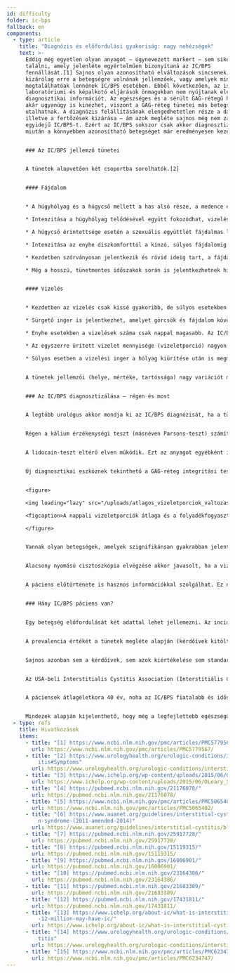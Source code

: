 ```yaml
---
id: difficulty
folder: ic-bps
fallback: en
components:
  - type: article
    title: "Diagnózis és előfordulási gyakoriság: nagy nehézségek"
    text: >-
      Eddig még egyetlen olyan anyagot – úgynevezett markert – sem sikerült
      találni, amely jelenléte egyértelműen bizonyítaná az IC/BPS
      fennállását.[1] Sajnos olyan azonosítható elváltozások sincsenek, amelyek
      kizárólag erre a betegségre volnának jellemzőek, vagy amelyek mindig
      megtalálhatóak lennének IC/BPS esetében. Ebből következően, az ismert
      laboratóriumi és képalkotó eljárások önmagukban nem nyújtanak elég
      diagnosztikai információt. Az egészséges és a sérült GAG-rétegű húgyhólyag
      akár ugyanúgy is kinézhet, viszont a GAG-réteg tünetei más betegségekre is
      utalhatnak. A diagnózis felállításának elengedhetetlen része a daganatok,
      illetve a fertőzések kizárása – ám azok megléte sajnos még nem zárja ki az
      egyidejű IC/BPS-t. Ezért az IC/BPS sokszor csak akkor diagnosztizálható,
      miután a könnyebben azonosítható betegséget már eredményesen kezelték.


      ### Az IC/BPS jellemző tünetei


      A tünetek alapvetően két csoportba sorolhatók.[2]


      #### Fájdalom


      * A húgyhólyag és a húgycső mellett a has alsó része, a medence és a gát tájéka is érintett lehet (nőknél a hüvelyre, férfiaknál a herékre és a péniszre is kiterjedhet).

      * Intenzitása a húgyhólyag telődésével együtt fokozódhat, vizelés hatására átmenetileg enyhülhet.

      * A húgycső érintettsége esetén a szexuális együttlét fájdalmas lehet.

      * Intenzitása az enyhe diszkomforttól a kínzó, súlyos fájdalomig terjedhet.

      * Kezdetben szórványosan jelentkezik és rövid ideig tart, a fájdalommentes időszakok hosszúak. Az IC/BPS előre haladtával párhuzamosan azonban állandósulhat, és nem okvetlenül mutat összefüggést a vizeléssel.

      * Még a hosszú, tünetmentes időszakok során is jelentkezhetnek hirtelen fellángoló fájdalmak (úgynevezett flare-up-ok).


      #### Vizelés


      * Kezdetben az vizelés csak kissé gyakoribb, de súlyos esetekben akár a napi 60–80 alkalmat is elérheti.

      * Sürgető inger is jelentkezhet, amelyet görcsök és fájdalom követhet.

      * Enyhe esetekben a vizelések száma csak nappal magasabb. Az IC/BPS előre haladtával nocturia (éjszakai vizelés) is jelentkezhet, akár éjszakánként több alkalommal is.

      * Az egyszerre ürített vizelet mennyisége (vizeletporció) nagyon kicsiny, és megfigyelésünk szerint összefüggésben áll az elfogyasztott folyadék mennyiségével.

      * Súlyos esetben a vizelési inger a hólyag kiürítése után is megmarad.


      A tünetek jellemzői (helye, mértéke, tartóssága) nagy variációt mutatnak, azokat számos tényező befolyásolja. Ezek közé tartozik bizonyos ételek, illetve italok fogyasztása, a fizikai vagy mentális stressz, az emésztőrendszer zavarai, húgyúti fertőzések (UTI-k), illetve nőknél a menstruációs ciklus (a tünetek általában az ovulációt követően rosszabbak).


      ### Az IC/BPS diagnosztizálása – régen és most


      A legtöbb urológus akkor mondja ki az IC/BPS diagnózisát, ha a tünetek legalább 1,5–6 hónapja fennállnak, és minden más, hasonló tüneteket okozó betegség kizárható. Több olyan, a páciensek által kitölthető kérdőívet is összeállítottak már, amelyek segítségével fel lehet mérni a tünetek meglétét és súlyosságát – közülük a legismertebb az O’Leary-Sant kérdőív[3]. Mivel  nincsen olyan laboratóriumi teszt vagy vizsgálat, amely alapján az IC/BPS egyértelműen igazolható volna, a betegség diagnózisa soha nem 100%-os biztonságú. Szerencsére azonban vannak olyan kiegészítő vizsgálatok, amelyekkel a diagnózis pontosítható, és az elmúlt évek során az orvosi gyakorlat is jelentős mértékben fejlődött.


      Régen a kálium érzékenységi teszt (másnéven Parsons-teszt) számított az IC/BPS legfontosabb diagnosztikai módszerének. Ennek során úgy igazolták a GAG-réteg elégtelenségét, hogy a húgyhólyagot kálium-klorid oldattal töltötték fel.[4] Ép GAG-rétegnél  ez nem okozott fájdalmat, IC/BPS betegeknél viszont igen. Ez a módszer azonban nemcsak szükségtelenül fájdalmas és invazív volt, hanem azt sem tette lehetővé, hogy az elváltozás mértékét kimutassa. A teszt későbbi változatában (módosított Parsons-teszt) hígított kálium-klorid oldatot töltöttek a húgyhólyagba. Megmérték annak maximális kapacitását kálium-klorid oldattal, majd fiziológiás sóoldattal történő megismételt feltöltés során is.  A mért kapacitások közti különbség arányos volt a GAG-réteg sérülés mértékével.  Bár a módosított Parons-teszt már kvantitatív eredményt adott, ugyanolyan invazív és időigényes volt mint az eredeti módszer. E problémák miatt a modern irányelvek a teszt egyik változatát sem javasolják.[5],[6]


      A lidocain-teszt eltérő elven működik. Ezt az anyagot egyébként is használják az IC/BPS tüneteinek enyhítésére[7] – így, ha a fájdalmak a húgyhólyagot lidokainnal feltöltve enyhülnek, igazolható, hogy azok forrása valóban a húgyhólyag. E módszer ugyan sokkal kevésbé kellemetlen, mint a kálium teszt, ám ugyanannyira invazív, és ez sem teszi lehetővé a mennyiségi értékelést.


      Új diagnosztikai eszköznek tekinthető a GAG-réteg integritási teszt, amely során két napos vizelési naplót kell készíteni. Ez az eljárás fájdalommentes, és egyáltalán nem invazív. A GAG-réteg integritási teszt azon a tényen alapul, hogy a vizeletben lévő anyagok koncentrációjának és a hólyagkapacitás mértékének megfigyeléséhez nincs szükség a hólyag sóoldattal történő feltöltésére, mivel a vizelet maga is sóoldat, aminek koncentrációja az elfogyasztott folyadékmennyiségtől függ, s így tetszőlegesen változtatható. A teszt során a páciens két napon át megméri az összes nappali maximális vizeletporciót) úgy, hogy az első napon igen kevés, majd a másodikon igen sok folyadékot fogyaszt. Ha a hólyagfal egészséges, a két nap vizeletporcióinak átlaga között gyakorlatilag nincs különbség. Az IC/BPS enyhe esetében a magasabb folyadékfogyasztású napon a vizeletporciók 30–50%-kal magasabbak. A betegség előre haladtával ez már 50–100% közé esik, súlyos esetben pedig akár 300–500% is lehet. A GAG-réteg integritási teszt (két napos vizelési napló) tehát nemcsak azt mutatja ki, ha sérült a hólyagfal nyákrétege, hanem az elváltozások mértékét is leírja – vagyis, lehetővé teszi a mennyiségi analízist is.


      <figure>

      <img loading="lazy" src="/uploads/atlagos_vizeletporciok_valtozasa.sm.jpg" srcset="/uploads/atlagos_vizeletporciok_valtozasa.jpg 2x, /uploads/atlagos_vizeletporciok_valtozasa.sm.jpg 1x" alt="Vizelési napló" />

      <figcaption>A nappali vizeletporciók átlaga és a folyadékfogyasztás mennyisége (a vizelet koncentrációja) közti összefüggés egészséges embereknél és IC/BPS pácienseknél.</figcaption>

      </figure>


      Vannak olyan betegségek, amelyek szignifikánsan gyakrabban jelentkeznek IC/BPS-sel együtt. Ezek megléte megerősítheti a diagnózist. Ilyenek egyes allergiás tünetek, a migrén, az irritábilis bél szindróma (IBS), az endometriózis, a vulvodynia, a krónikus fáradtság szindróma, a Sjögren-szindróma és egyes pánikbetegségek.[8]


      Alacsony nyomású cisztoszkópia elvégzése akkor javasolt, ha a vizeletben vér található, ha a vizelet citológia eredménye daganatos elváltozásra utal, vagy ha a páciens állapota a kombinált terápia ellenére rosszabbodik – hogy fel lehessen deríteni, nem áll-e a tünetek hátterében húgyhólyagrák, vagy más betegség. Holyagbiopsziára csak akkor érdemes sort keríteni, ha a cisztoszkópos képen olyan területek láthatóak, amelyek daganat meglétére utalhatnak. Ha a cisztoszkópia nem igazolja a daganat gyanúját, a vizelet citológiai vizsgálatát kell elvégezni, mivel ebből a szempontból az tekinthető a legérzékenyebb nem-invazív eszköznek.


      A páciens előtörténete is hasznos információkkal szolgálhat. Ez nemcsak a jelenlegi tünetekre kell, hogy kiterjedjen; ajánlott felderíteni a korábbi fertőzéseket, az aktuálisan fennálló más betegségeket (különös tekintettel az autoimmun rendellenességekre és az emésztési zavarokra), a páciens által jelenleg vagy korábban szedett gyógyszereket, illetve antibiotikumokat, a páciens étkezési szokásait, életvitelét, valamint az összefüggéseket a tünetek és az említett tényezők között.


      ### Hány IC/BPS páciens van?


      Egy betegség előfordulását két adattal lehet jellemezni. Az incidencia azt adja meg, mennyi új esetet regisztrálnak egy megadott időszak (rendszerint egy év) alatt. A prevalencia ugyanakkor az összes érintett számát adja meg egy kérdéses időpontban. Mivel jelen tudásunk szerint az IC/BPS kezelése akár élethosszan is eltarthat, az utóbbi adat jelentősége a nagyobb.


      A prevalencia értékét a tünetek megléte alapján (kérdőívek kitöltésének segítségével), illetve a már diagnosztizált IC/BPS páciensek mennyisége alapján határozzák meg. Ezt az értéket általában 100 000 emberre vonatkoztatják.


      Sajnos azonban sem a kérdőívek, sem azok kiértékelése sem standardizált. Egyes kutatások kizárólag az orvosok által diagnosztizált IC/BPS páciensek számát veszik figyelembe – ez alapján a 45–197/100 000 fő prevalencia érték adódik.[9] Egy másik felmérés azonban, amely során telefonon gyűjtöttek adatokat a lakosságról, arra jutott, hogy a betegségben 1 900–4 200/100 000 fő férfi, és 2 750–6 350/100 000 nő érintett. Az utóbbi csoportnak mindössze 10%-a diagnosztizált eset.[10],[11] Egy e-mailes önbejelentésen alapuló vizsgálat szerint az érintettek száma 258–13 114/100 000 főre tehető, annak függvényében, hogy miként értelmezik az adatokat.[12]


      Az USA-beli Interstitialis Cystitis Association (Interstitiális Cystitis Egyesület, ICA) jelentése szerint egyedül az USÁ-ban 3–8 millió nőt és 1–4 millió férfit érinthet a betegség.[13] Az utóbbi években egyre több tanulmány és szervezet ezeket az értékeket fogadja el.[14],[15] Az átlagukkal számolva a 2 400/100 000 fő prevalencia adat feltehetőleg nem áll messze a valóságtól.


      A páciensek átlagéletkora 40 év, noha az IC/BPS fiatalabb és idősebb korban is jelentkezhet (13-92 év).


      Mindezek alapján kijelenthető, hogy még a legfejlettebb egészségügyi rendszerrel rendelkező országokban is kevesebb, mint a páciensek 5–10%-át diagnosztizálják. Nincsen még egy olyan hasonlóan súlyos betegség, amelyet ilyen alacsony arányban ismernének fel!
  - type: refs
    title: Hivatkozások
    items:
      - title: "[1] https://www.ncbi.nlm.nih.gov/pmc/articles/PMC5779567/"
        url: https://www.ncbi.nlm.nih.gov/pmc/articles/PMC5779567/
      - title: "[2] https://www.urologyhealth.org/urologic-conditions/interstitial-cyst\
          itis#Symptoms"
        url: https://www.urologyhealth.org/urologic-conditions/interstitial-cystitis#Symptoms
      - title: "[3] https://www.ichelp.org/wp-content/uploads/2015/06/OLeary_Sant.pdf"
        url: https://www.ichelp.org/wp-content/uploads/2015/06/OLeary_Sant.pdf
      - title: "[4] https://pubmed.ncbi.nlm.nih.gov/21176078/"
        url: https://pubmed.ncbi.nlm.nih.gov/21176078/
      - title: "[5] https://www.ncbi.nlm.nih.gov/pmc/articles/PMC5065402/"
        url: https://www.ncbi.nlm.nih.gov/pmc/articles/PMC5065402/
      - title: "[6] https://www.auanet.org/guidelines/interstitial-cystitis/bladder-pai\
          n-syndrome-(2011-amended-2014)"
        url: https://www.auanet.org/guidelines/interstitial-cystitis/bladder-pain-syndrome-(2011-amended-2014)
      - title: "[7] https://pubmed.ncbi.nlm.nih.gov/25917728/"
        url: https://pubmed.ncbi.nlm.nih.gov/25917728/
      - title: "[8] https://pubmed.ncbi.nlm.nih.gov/15119315/"
        url: https://pubmed.ncbi.nlm.nih.gov/15119315/
      - title: "[9] https://pubmed.ncbi.nlm.nih.gov/16006901/"
        url: https://pubmed.ncbi.nlm.nih.gov/16006901/
      - title: "[10] https://pubmed.ncbi.nlm.nih.gov/23164386/"
        url: https://pubmed.ncbi.nlm.nih.gov/23164386/
      - title: "[11] https://pubmed.ncbi.nlm.nih.gov/21683389/"
        url: https://pubmed.ncbi.nlm.nih.gov/21683389/
      - title: "[12] https://pubmed.ncbi.nlm.nih.gov/17431811/"
        url: https://pubmed.ncbi.nlm.nih.gov/17431811/
      - title: "[13] https://www.ichelp.org/about-ic/what-is-interstitial-cystitis/4-to\
          -12-million-may-have-ic/"
        url: https://www.ichelp.org/about-ic/what-is-interstitial-cystitis/4-to-12-million-may-have-ic/
      - title: "[14] https://www.urologyhealth.org/urologic-conditions/interstitial-cys\
          titis"
        url: https://www.urologyhealth.org/urologic-conditions/interstitial-cystitis
      - title: "[15] https://www.ncbi.nlm.nih.gov/pmc/articles/PMC6234747/"
        url: https://www.ncbi.nlm.nih.gov/pmc/articles/PMC6234747/
---
```


